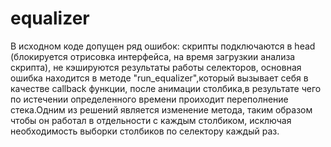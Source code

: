equalizer
=========
В исходном коде допущен ряд ошибок: скрипты подключаются в head (блокируется 
отрисовка интерфейса, на время загрузкии анализа скрипта), не кэшируются 
результаты работы селекторов, основная ошибка находится в методе 
"run_equalizer",который вызывает себя в качестве callback функции, после 
анимации столбика,в результате чего по истечении определенного времени 
проиходит переполнение стека.Одним из решений является изменение метода,
таким образом  чтобы он работал в отдельности с каждым столбиком, 
исключая необходимость выборки столбиков по селектору каждый раз.
